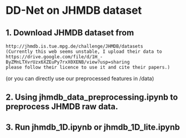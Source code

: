 # DD-Net on JHMDB dataset

## 1. Download JHMDB dataset from 
```
http://jhmdb.is.tue.mpg.de/challenge/JHMDB/datasets 
(Currently this web seems unstable, I upload their data to 
https://drive.google.com/file/d/1H_-ByZMnLTXvrUzx6XZEuPy7rxX0XENB/view?usp=sharing
please follow their licence to use it and cite their papers.) 
```
(or you can directly use our preprocessed features in /data)

## 2. Using jhmdb_data_preprocessing.ipynb to preprocess JHMDB raw data.

## 3. Run jhmdb_1D.ipynb or jhmdb_1D_lite.ipynb
